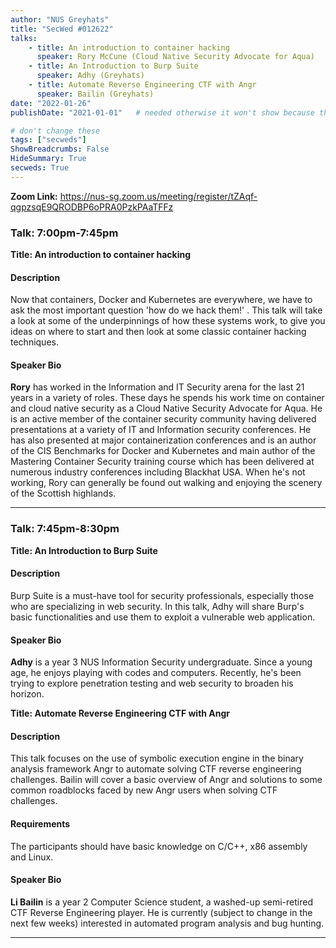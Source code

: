 ```yaml
---
author: "NUS Greyhats"
title: "SecWed #012622"
talks:
    - title: An introduction to container hacking
      speaker: Rory McCune (Cloud Native Security Advocate for Aqua)
    - title: An Introduction to Burp Suite
      speaker: Adhy (Greyhats)
    - title: Automate Reverse Engineering CTF with Angr
      speaker: Bailin (Greyhats)
date: "2022-01-26"
publishDate: "2021-01-01"   # needed otherwise it won't show because the date is in the future

# don't change these
tags: ["secweds"]
ShowBreadcrumbs: False
HideSummary: True
secweds: True
---
```


**Zoom Link:** https://nus-sg.zoom.us/meeting/register/tZAqf-qgpzsqE9QRODBP6oPRA0PzkPAaTFFz

### Talk: 7:00pm-7:45pm
**Title: An introduction to container hacking**

#### Description
Now that containers, Docker and Kubernetes are everywhere, we have to ask the most important question 'how do we hack them!' . This talk will take a look at some of the underpinnings of how these systems work, to give you ideas on where to start and then look at some classic container hacking techniques.

#### Speaker Bio
**Rory** has worked in the Information and IT Security arena for the last 21 years in a variety of roles. These days he spends his work time on container and cloud native security as a Cloud Native Security Advocate for Aqua. He is an active member of the container security community having delivered presentations at a variety of IT and Information security conferences. He has also presented at major containerization conferences and is an author of the CIS Benchmarks for Docker and Kubernetes and main author of the Mastering Container Security training course which has been delivered at numerous industry conferences including Blackhat USA. When he's not working, Rory can generally be found out walking and enjoying the scenery of the Scottish highlands.

----

### Talk: 7:45pm-8:30pm
**Title: An Introduction to Burp Suite**

#### Description
Burp Suite is a must-have tool for security professionals, especially those who are specializing in web security. In this talk, Adhy will share Burp's basic functionalities and use them to exploit a vulnerable web application.

#### Speaker Bio
**Adhy** is a year 3 NUS Information Security undergraduate. Since a young age, he enjoys playing with codes and computers. Recently, he's been trying to explore penetration testing and web security to broaden his horizon.

**Title: Automate Reverse Engineering CTF with Angr**

#### Description
This talk focuses on the use of symbolic execution engine in the binary analysis framework Angr to automate solving CTF reverse engineering challenges. Bailin will cover a basic overview of Angr and solutions to some common roadblocks faced by new Angr users when solving CTF challenges.

#### Requirements

The participants should have basic knowledge on C/C++, x86 assembly and Linux.

#### Speaker Bio
**Li Bailin** is a year 2 Computer Science student, a washed-up semi-retired CTF Reverse Engineering player. He is currently (subject to change in the next few weeks) interested in automated program analysis and bug hunting.

----
